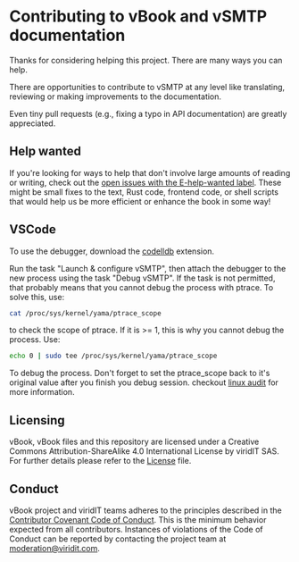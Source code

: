 # Contributing to vBook and vSMTP documentation

Thanks for considering helping this project. There are many ways you can help.

There are opportunities to contribute to vSMTP at any level like translating, reviewing or making improvements to the documentation.

Even tiny pull requests (e.g., fixing a typo in API documentation) are greatly
appreciated.

## Help wanted

If you're looking for ways to help that don't involve large amounts of
reading or writing, check out the [open issues with the E-help-wanted
label][help-wanted]. These might be small fixes to the text, Rust code,
frontend code, or shell scripts that would help us be more efficient or
enhance the book in some way!

[help-wanted]: https://github.com/viridit/vbook/issues?q=is%3Aopen+is%3Aissue+label%3AE-help-wanted

## VSCode

To use the debugger, download the [codelldb](https://marketplace.visualstudio.com/items?itemName=vadimcn.vscode-lldb) extension.

Run the task "Launch & configure vSMTP", then attach the debugger to the new process using the task "Debug vSMTP".
If the task is not permitted, that probably means that you cannot debug the process with ptrace. To solve this, use:

```sh
cat /proc/sys/kernel/yama/ptrace_scope
```

to check the scope of ptrace. If it is >= 1, this is why you cannot debug the process. Use:

```sh
echo 0 | sudo tee /proc/sys/kernel/yama/ptrace_scope
```

To debug the process. Don't forget to set the ptrace_scope back to it's original value after you finish
you debug session. checkout [linux audit](https://linux-audit.com/protect-ptrace-processes-kernel-yama-ptrace_scope/) for more information.

## Licensing

vBook, vBook files and this repository are licensed under a Creative Commons Attribution-ShareAlike 4.0 International License by viridIT SAS. For further details please refer to the [License][License] file.

[License]: https://github.com/viridIT/vBook/blob/main/LICENSE

## Conduct

vBook project and viridIT teams adheres to the principles described in the
[Contributor Covenant Code of Conduct](https://www.contributor-covenant.org/version/1/4/code-of-conduct/).
This is the minimum behavior expected from all contributors. Instances of
violations of the Code of Conduct can be reported by contacting the project team
at [moderation@viridit.com](mailto:moderation@viridit.com).
